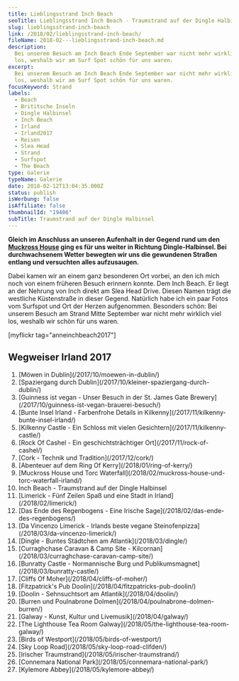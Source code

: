 ```yaml
---
title: Lieblingsstrand Inch Beach
seoTitle: Lieblingsstrand Inch Beach - Traumstrand auf der Dingle Halbinsel
slug: lieblingsstrand-inch-beach
link: /2018/02/lieblingsstrand-inch-beach/
fileName: 2018-02---lieblingsstrand-inch-beach.md
description:
  Bei unserem Besuch am Inch Beach Ende September war nicht mehr wirklich viel
  los, weshalb wir am Surf Spot schön für uns waren.
excerpt:
  Bei unserem Besuch am Inch Beach Ende September war nicht mehr wirklich viel
  los, weshalb wir am Surf Spot schön für uns waren.
focusKeyword: Strand
labels:
  - Beach
  - Brititsche Inseln
  - Dingle Halbinsel
  - Inch Beach
  - Irland
  - Irland2017
  - Reisen
  - Slea Head
  - Strand
  - Surfspot
  - The Beach
type: Galerie
typeName: Galerie
date: 2018-02-12T13:04:35.000Z
status: publish
isWerbung: false
isAffiliate: false
thumbnailId: "19486"
subTitle: Traumstrand auf der Dingle Halbinsel
---
```


<strong>Gleich im Anschluss an unseren Aufenhalt in der Gegend rund um den
[Muckross House](/2018/01/ring-of-kerry/) ging es für uns weiter in Richtung
Dingle-Halbinsel. Bei durchwachsenem Wetter bewegten wir uns die gewundenen
Straßen entlang und versuchten alles aufzusaugen.</strong>

Dabei kamen wir an einem ganz besonderen Ort vorbei, an den ich mich noch von
einem früheren Besuch erinnern konnte. Dem Inch Beach. Er liegt an der Nehrung
von Inch direkt am Slea Head Drive. Diesen Namen trägt die westliche
Küstenstraße in dieser Gegend. Natürlich habe ich ein paar Fotos vom Surfspot
und Ort der Herzen aufgenommen. Besonders schön: Bei unserem Besuch am Strand
Mitte September war nicht mehr wirklich viel los, weshalb wir schön für uns
waren.

[myflickr tag="anneinchbeach2017"]

## Wegweiser Irland 2017

<ol>
    <li> [Möwen in Dublin](/2017/10/moewen-in-dublin/) </li>
    <li> [Spaziergang durch Dublin](/2017/10/kleiner-spaziergang-durch-dublin/) </li>
    <li> [Guinness ist vegan - Unser Besuch in der St. James Gate Brewery](/2017/10/guinness-ist-vegan-brauerei-besuch/) </li>
    <li> [Bunte Insel Irland - Farbenfrohe Details in Kilkenny](/2017/11/kilkenny-bunte-insel-irland/) </li>
    <li> [Kilkenny Castle - Ein Schloss mit vielen Gesichtern](/2017/11/kilkenny-castle/) </li>
    <li> [Rock Of Cashel - Ein geschichtsträchtiger Ort](/2017/11/rock-of-cashel/) </li>
    <li> [Cork - Technik und Tradition](/2017/12/cork/) </li>
    <li> [Abenteuer auf dem Ring Of Kerry](/2018/01/ring-of-kerry/) </li>
    <li> [Muckross House und Torc Waterfall](/2018/02/muckross-house-und-torc-waterfall-irland/) </li>
    <li>Inch Beach - Traumstrand auf der Dingle Halbinsel</li>
    <li> [Limerick - Fünf Zeilen Spaß und eine Stadt in Irland](/2018/02/limerick/) </li>
    <li> [Das Ende des Regenbogens - Eine Irische Sage](/2018/02/das-ende-des-regenbogens/) </li>
    <li> [Da Vincenzo Limerick - Irlands beste vegane Steinofenpizza](/2018/03/da-vincenzo-limerick/) </li>
    <li> [Dingle - Buntes Städtchen am Atlantik](/2018/03/dingle/) </li>
    <li> [Curraghchase Caravan &amp; Camp Site - Kilcornan](/2018/03/curraghchase-caravan-camp-site/) </li>
    <li> [Bunratty Castle - Normannische Burg und Publikumsmagnet](/2018/03/bunratty-castle/) </li>
    <li> [Cliffs Of Moher](/2018/04/cliffs-of-moher/) </li>
    <li> [Fitzpatrick's Pub Doolin](/2018/04/fitzpatricks-pub-doolin/) </li>
    <li> [Doolin - Sehnsuchtsort am Atlantik](/2018/04/doolin/) </li>
    <li> [Burren und Poulnabrone Dolmen](/2018/04/poulnabrone-dolmen-burren/) </li>
    <li> [Galway - Kunst, Kultur und Livemusik](/2018/04/galway/) </li>
    <li> [The Lighthouse Tea Room Galway](/2018/05/the-lighthouse-tea-room-galway/) </li>
    <li> [Birds of Westport](/2018/05/birds-of-westport/) </li>
    <li> [Sky Loop Road](/2018/05/sky-loop-road-clifden/) </li>
    <li> [Irischer Traumstrand](/2018/05/irischer-traumstrand/) </li>
    <li> [Connemara National Park](/2018/05/connemara-national-park/) </li>
    <li> [Kylemore Abbey](/2018/05/kylemore-abbey/) </li>
</ol>
